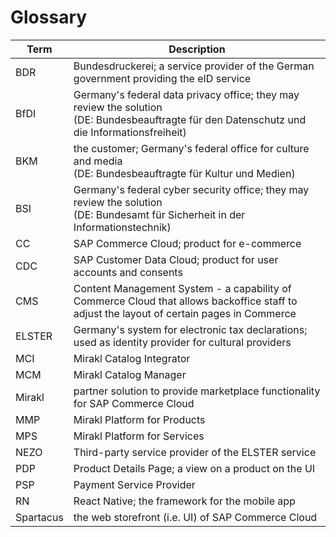 # Glossary

| Term | Description |
|---|---|
| BDR | Bundesdruckerei; a service provider of the German government providing the eID service |
| BfDI | Germany's federal data privacy office; they may review the solution<br/>(DE: Bundesbeauftragte für den Datenschutz und die Informationsfreiheit) |
| BKM | the customer; Germany's federal office for culture and media<br/>(DE: Bundesbeauftragte für Kultur und Medien) |
| BSI | Germany's federal cyber security office; they may review the solution<br />(DE: Bundesamt für Sicherheit in der Informationstechnik) |
| CC | SAP Commerce Cloud; product for e-commerce |
| CDC | SAP Customer Data Cloud; product for user accounts and consents |
| CMS | Content Management System - a capability of Commerce Cloud that allows backoffice staff to adjust the layout of certain pages in Commerce |
| ELSTER | Germany's system for electronic tax declarations; used as identity provider for cultural providers |
| MCI | Mirakl Catalog Integrator |
| MCM | Mirakl Catalog Manager |
| Mirakl | partner solution to provide marketplace functionality for SAP Commerce Cloud |
| MMP | Mirakl Platform for Products |
| MPS | Mirakl Platform for Services |
| NEZO | Third-party service provider of the ELSTER service |
| PDP | Product Details Page; a view on a product on the UI |
| PSP | Payment Service Provider |
| RN | React Native; the framework for the mobile app |
| Spartacus | the web storefront (i.e. UI) of SAP Commerce Cloud |
